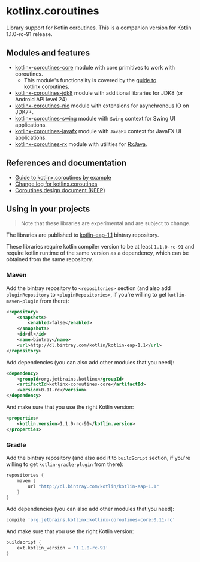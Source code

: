 # kotlinx.coroutines

Library support for Kotlin coroutines. This is a companion version for Kotlin 1.1.0-rc-91 release. 

## Modules and features

* [kotlinx-coroutines-core](kotlinx-coroutines-core) module with core primitives to work with coroutines. 
  * This module's functionality is covered by the [guide to kotlinx.coroutines](coroutines-guide.md). 
* [kotlinx-coroutines-jdk8](kotlinx-coroutines-jdk8) module with additional libraries for JDK8 (or Android API level 24).
* [kotlinx-coroutines-nio](kotlinx-coroutines-nio) module with extensions for asynchronous IO on JDK7+.
* [kotlinx-coroutines-swing](kotlinx-coroutines-swing) module with `Swing` context for Swing UI applications.
* [kotlinx-coroutines-javafx](kotlinx-coroutines-javafx) module with `JavaFx` context for JavaFX UI applications.
* [kotlinx-coroutines-rx](kotlinx-coroutines-rx) module with utilities for [RxJava](https://github.com/ReactiveX/RxJava).
 
## References and documentation

* [Guide to kotlinx.coroutines by example](coroutines-guide.md) 
* [Change log for kotlinx.coroutines](CHANGES.md)
* [Coroutines design document (KEEP)](https://github.com/Kotlin/kotlin-coroutines/blob/master/kotlin-coroutines-informal.md)
 
## Using in your projects

> Note that these libraries are experimental and are subject to change.

The libraries are published to [kotlin-eap-1.1](https://bintray.com/kotlin/kotlin-eap-1.1/kotlinx.coroutines) bintray repository.

These libraries require kotlin compiler version to be at least `1.1.0-rc-91` and 
require kotlin runtime of the same version as a dependency, which can be obtained from the same repository.

### Maven

Add the bintray repository to `<repositories>` section (and also add `pluginRepository` to `<pluginRepositories>`,
if you're willing to get `kotlin-maven-plugin` from there):

```xml
<repository>
    <snapshots>
        <enabled>false</enabled>
    </snapshots>
    <id>dl</id>
    <name>bintray</name>
    <url>http://dl.bintray.com/kotlin/kotlin-eap-1.1</url>
</repository>
```

Add dependencies (you can also add other modules that you need):

```xml
<dependency>
    <groupId>org.jetbrains.kotlinx</groupId>
    <artifactId>kotlinx-coroutines-core</artifactId>
    <version>0.11-rc</version>
</dependency>
```

And make sure that you use the right Kotlin version:

```xml
<properties>
    <kotlin.version>1.1.0-rc-91</kotlin.version>
</properties>
```

### Gradle

Add the bintray repository (and also add it to `buildScript` section, if you're willing to get `kotlin-gradle-plugin` from there):

```groovy
repositories {
    maven {
        url "http://dl.bintray.com/kotlin/kotlin-eap-1.1"
    }
}
```

Add dependencies (you can also add other modules that you need):

```groovy
compile 'org.jetbrains.kotlinx:kotlinx-coroutines-core:0.11-rc'
```

And make sure that you use the right Kotlin version:

```groovy
buildscript {
    ext.kotlin_version = '1.1.0-rc-91'
}
```
